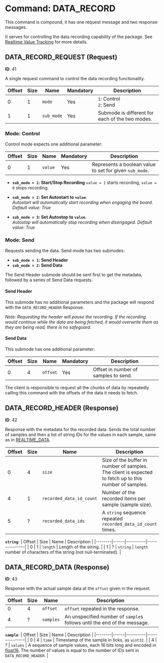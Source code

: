 # Command: DATA_RECORD

This command is compound, it has one request message and two response messages.

It serves for controlling the data recording capability of the package. See [Realtime Value Tracking](../realtime_value_tracking.md) for more details.

## DATA_RECORD_REQUEST (Request)

**ID**: 41

A single request command to control the data recording functionality.

| Offset | Size | Name      | Mandatory | Description   |
|--------|------|-----------|-----------|---------------|
| 0      | 1    | `mode`    | Yes       | `1`: Control<br> `2`: Send<br> |
| 1      | 1    | `sub_mode`| Yes       | Submode is different for each of the two modes. |

### Mode: Control

Control mode expects one additional parameter:

| Offset | Size | Name    | Mandatory | Description   |
|--------|------|---------|-----------|---------------|
| 0      | 1    | `value` | Yes       | Represents a boolean value to set for given `sub_mode`. |

- **`sub_mode = 1`: Start/Stop Recording**
`value = 1` starts recording, `value = 0` stops recording.

- **`sub_mode = 2`: Set Autostart to `value`**.\
_Autostart will automatically start recording when engaging the board. Default value: True_

- **`sub_mode = 3`: Set Autostop to `value`**.\
_Autostop will automatically stop recording when disengaged. Default value: True_

### Mode: Send

Requests sending the data. Send mode has two submodes:

- **`sub_mode = 1`: Send Header**
- **`sub_mode = 2`: Send Data**

The Send Header submode should be sent first to get the metadata, followed by a series of Send Data requests.

#### Send Header

This submode has no additional parameters and the package will respond with the `DATA_RECORD_HEADER` Response.

_Note: Requesting the header will pause the recording. If the recording would continue while the data are being fetched, it would overwrite them as they are being read, there is no safeguard._

#### Send Data

This submode has one additional parameter:

| Offset | Size | Name     | Mandatory | Description   |
|--------|------|----------|-----------|---------------|
| 0      | 4    | `offset` | Yes       | Offset in number of samples to send. |

The client is responsible to request all the chunks of data by repeatedly calling this command with the offsets of the data it needs to fetch.

## DATA_RECORD_HEADER (Response)

**ID**: 42

Response with the metadata for the recorded data. Sends the total number of samples and then a list of string IDs for the values in each sample, same as in [REALTIME_DATA](REALTIME_DATA.md).

| Offset | Size | Name                     | Description   |
|--------|------|--------------------------|---------------|
| 0      | 4    | `size`                   | Size of the buffer in number of samples. The client is expected to fetch up to this number of samples. |
| 4      | 1    | `recorded_data_id_count` | Number of the recorded items per sample (sample size). |
| 5      | ?    | `recorded_data_ids`      | A `string` sequence repeated `recorded_data_id_count` times. |

**`string`**:
| Offset | Size | Name     | Description   |
|--------|------|----------|---------------|
| 0      | 1    | `length` | Length of the string. |
| 1      | ?    | `string` | `length` number of characters of the string (not null-terminated). |

## DATA_RECORD_DATA (Response)

**ID**: 43

Response with the actual sample data at the `offset` given in the request.

| Offset | Size | Name                     | Description   |
|--------|------|--------------------------|---------------|
| 0      | 4    | `offset`                 | `offset` repeated in the response. |
| 4      | ?    | `samples` | An unspecified number of `sample`s follows until the end of the message. |

**`sample`**:
| Offset | Size | Name     | Description   |
|--------|------|----------|---------------|
| 0      | 4    | `time`   | Timestamp of the sample in ticks, as `uint32`. |
| 4      | ?    | `values` | A sequence of sample values, each 16 bits long and encoded in [float16](float16.md). The number of values is equal to the number of IDs sent in `DATA_RECORD_HEADER`. |
